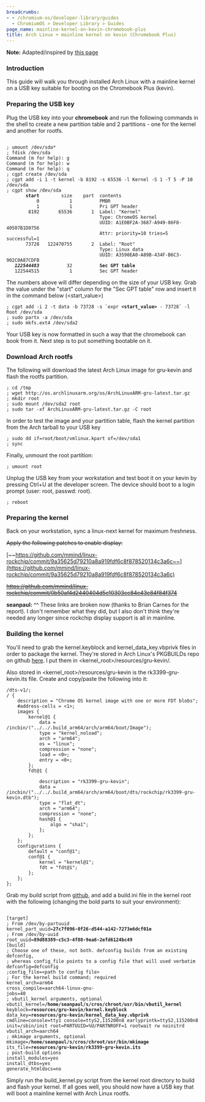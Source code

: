 ```yaml
---
breadcrumbs:
- - /chromium-os/developer-library/guides
  - ChromiumOS > Developer Library > Guides
page_name: mainline-kernel-on-kevin-chromebook-plus
title: Arch Linux + mainline kernel on kevin (Chromebook Plus)
---
```


**Note:** Adapted/inspired by [this
page](https://archlinuxarm.org/platforms/armv7/rockchip/asus-chromebook-flip-c100p)

### Introduction

This guide will walk you through installed Arch Linux with a mainline kernel on
a USB key suitable for booting on the Chromebook Plus (kevin).

### Preparing the USB key

Plug the USB key into your **chromebook** and run the following commands in the
shell to create a new partition table and 2 partitions - one for the kernel and
another for rootfs.

<pre><code>
; umount /dev/sda*
; fdisk /dev/sda
Command (m for help): g
Command (m for help): w
Command (m for help): q
; cgpt create /dev/sda
; cgpt add -i 1 -t kernel -b 8192 -s 65536 -l Kernel -S 1 -T 5 -P 10 /dev/sda
; cgpt show /dev/sda
       <b>start</b>        size    part  contents
           0           1          PMBR
           1           1          Pri GPT header
        8192       65536       1  Label: "Kernel"
                                  Type: ChromeOS kernel
                                  UUID: A1E0BF2A-3687-A949-86F8-40507B1D0756
                                  Attr: priority=10 tries=5 successful=1
       73728   122470755       2  Label: "Root"
                                  Type: Linux data
                                  UUID: A3590EA0-A89B-434F-B6C3-902C0A87CDFB
   <b><i>122544483</i></b>          32          <b>Sec GPT table</b>
   122544515           1          Sec GPT header
</code></pre>

The numbers above will differ depending on the size of your USB key. Grab the
value under the "start" column for the "Sec GPT table" row and insert it in the
command below (&lt;start_value&gt;)

<pre><code>; cgpt add -i 2 -t data -b 73728 -s `expr <b>&lt;start_value&gt;</b> - 73728` -l Root /dev/sda
; sudo partx -a /dev/sda
; sudo mkfs.ext4 /dev/sda2
</code></pre>

Your USB key is now formatted in such a way that the chromebook can book from
it. Next step is to put something bootable on it.

### Download Arch rootfs

The following will download the latest Arch Linux image for gru-kevin and flash
the rootfs partition.

```none
; cd /tmp
; wget http://os.archlinuxarm.org/os/ArchLinuxARM-gru-latest.tar.gz
; mkdir root
; sudo mount /dev/sda2 root
; sudo tar -xf ArchLinuxARM-gru-latest.tar.gz -C root
```

In order to test the image and your partition table, flash the kernel partition
from the Arch tarball to your USB key

```none
; sudo dd if=root/boot/vmlinux.kpart of=/dev/sda1
; sync
```

Finally, unmount the root partition:

```none
; umount root
```

Unplug the USB key from your workstation and test boot it on your kevin by
pressing Ctrl+U at the developer screen. The device should boot to a login
prompt (user: root, passwd: root).

```none
; reboot
```

### Preparing the kernel

Back on your workstation, sync a linux-next kernel for maximum freshness.

~~Apply the following patches to enable display:~~

[~~https://github.com/mmind/linux-rockchip/commit/9a35625d79210a8a919fdf6c8f878520134c3a6c~~](https://github.com/mmind/linux-rockchip/commit/9a35625d79210a8a919fdf6c8f878520134c3a6c)

~~<https://github.com/mmind/linux-rockchip/commit/0b50af4d2440404d5e10303cc84e43e84f84f374>~~

**seanpaul:** ^^ These links are broken now (thanks to Brian Carnes for the
report). I don't remember what they did, but I also don't think they're needed
any longer since rockchip display support is all in mainline.

### Building the kernel

You'll need to grab the kernel.keyblock and kernel_data_key.vbprivk files in
order to package the kernel. They're stored in Arch Linux's PKGBUILDs repo on
github
[here](https://github.com/archlinuxarm/PKGBUILDs/tree/master/core/linux-gru). I
put them in &lt;kernel_root&gt;/resources/gru-kevin/.

Also stored in &lt;kernel_root&gt;/resources/gru-kevin is the
rk3399-gru-kevin.its file. Create and copy/paste the following into it:

```none
/dts-v1/;
/ {
	description = "Chrome OS kernel image with one or more FDT blobs";
	#address-cells = <1>;
	images {
		kernel@1 {
			data = /incbin/("../../.build_arm64/arch/arm64/boot/Image");
			type = "kernel_noload";
			arch = "arm64";
			os = "linux";
			compression = "none";
			load = <0>;
			entry = <0>;
		};
		fdt@1 {
			
			description = "rk3399-gru-kevin";
			data = /incbin/("../../.build_arm64/arch/arm64/boot/dts/rockchip/rk3399-gru-kevin.dtb");
			type = "flat_dt";
			arch = "arm64";
			compression = "none";
			hash@1 {
				algo = "sha1";
			};
		};
	};
	configurations {
		default = "conf@1";
		conf@1 {
			kernel = "kernel@1";
			fdt = "fdt@1";
		};
	};
};
```

Grab my build script from [github](https://github.com/atseanpaul/build_kernel),
and add a build.ini file in the kernel root with the following (changing the
bold parts to suit your environment):

<pre><code>
[target]
; From /dev/by-partuuid
kernel_part_uuid=<b>27c7f096-0f26-d544-a142-7273e6dcf01e</b>
; From /dev/by-uuid
root_uuid=<b>89d88389-c5c3-4f88-9ea6-2efd6124bc49</b>
[build]
; Choose one of these, not both. defconfig builds from an existing defconfig,
; whereas config_file points to a config file that will used verbatim
defconfig=defconfig
;config_file=&lt;path to config file&gt;
; For the kernel build command; required
kernel_arch=arm64
cross_compile=aarch64-linux-gnu-
jobs=40
; vbutil_kernel arguments, optional
vbutil_kernel=<b>/home/seanpaul/s/cros/chroot/usr/bin/vbutil_kernel</b>
keyblock=<b>resources/gru-kevin/kernel.keyblock</b>
data_key=<b>resources/gru-kevin/kernel_data_key.vbprivk</b>
cmdline=console=tty1 console=ttyS2,115200n8 earlyprintk=ttyS2,115200n8 init=/sbin/init root=PARTUUID=%U/PARTNROFF=1 rootwait rw noinitrd
vbutil_arch=aarch64
; mkimage arguments, optional
mkimage=<b>/home/seanpaul/s/cros/chroot/usr/bin/mkimage</b>
its_file=<b>resources/gru-kevin/rk3399-gru-kevin.its</b>
; post-build options
install_modules=yes
install_dtbs=yes
generate_htmldocs=no
</code></pre>

Simply run the build_kernel.py script from the kernel root directory to build
and flash your kernel. If all goes well, you should now have a USB key that will
boot a mainline kernel with Arch Linux rootfs.
